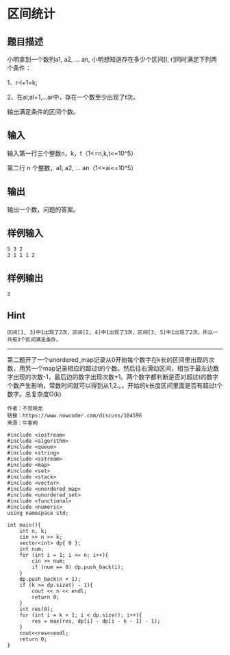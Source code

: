 # 区间统计

## 题目描述

小明拿到一个数列a1, a2, ... an, 小明想知道存在多少个区间[l, r]同时满足下列两个条件：

1、r-l+1=k;

2、在al,al+1,...ar中，存在一个数至少出现了t次。

输出满足条件的区间个数。

## 输入

输入第一行三个整数n，k，t（1<=n,k,t<=10^5）

第二行 n 个整数，a1, a2, ... an（1<=ai<=10^5）

## 输出

输出一个数，问题的答案。

## 样例输入

	5 3 2
	3 1 1 1 2

## 样例输出
	3

## Hint
	区间[1, 3]中1出现了2次，区间[2, 4]中1出现了3次，区间[3, 5]中1出现了2次。所以一共有3个区间满足条件。

----

第二题开了一个unordered_map记录从0开始每个数字在k长的区间里出现的次数，用另一个map记录相应的超过t的个数。然后往右滑动区间，相当于最左边数字出现的次数-1，最后边的数字出现次数+1。两个数字都判断是否对超过t的数字个数产生影响，常数时间就可以得到从1,2.。。开始的k长度区间里面是否有超过t个数字。总复杂度O(k)

	作者：不觉晓龙
	链接：https://www.nowcoder.com/discuss/104596
	来源：牛客网
	
	#include <iostream>
	#include <algorithm>
	#include <queue>
	#include <string>
	#include <sstream>
	#include <map>
	#include <set>
	#include <stack>
	#include <vector>
	#include <unordered_map>
	#include <unordered_set>
	#include <functional>
	#include <numeric>
	using namespace std;
	 
	int main(){
	    int n, k;
	    cin >> n >> k;
	    vector<int> dp{ 0 };
	    int num;
	    for (int i = 1; i <= n; i++){
	        cin >> num;
	        if (num == 0) dp.push_back(i);
	    }
	    dp.push_back(n + 1);
	    if (k >= dp.size() - 1){
	        cout << n << endl;
	        return 0;
	    }
	    int res(0);
	    for (int i = k + 1; i < dp.size(); i++){
	        res = max(res, dp[i] - dp[i - k - 1] - 1);
	    }
	    cout<<res<<endl;
	    return 0;
	}